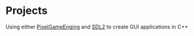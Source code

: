 # Projects
Using either [PixelGameEnging](https://github.com/OneLoneCoder/Javidx9/tree/master/PixelGameEngine) and [SDL2](https://github.com/libsdl-org/SDL) to create GUI applications in C++

